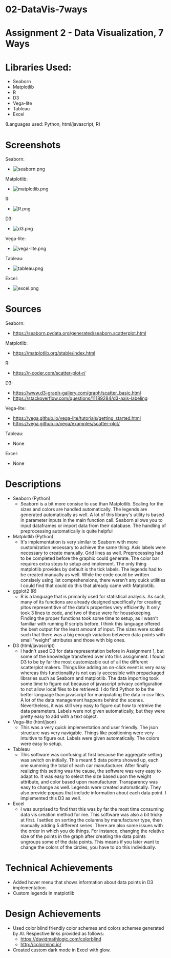 # 02-DataVis-7ways

Assignment 2 - Data Visualization, 7 Ways  
===

# Libraries Used:
- Seaborn
- Matplotlib
- R
- D3
- Vega-lite
- Tableau
- Excel

(Languages used: Python, html/javascript, R)

# Screenshots
Seaborn:

- ![seaborn.png](https://github.com/wtt102/02-datavis-7ways/blob/main/seaborn.png)

Matplotlib:

- ![matplotlib.png](https://github.com/wtt102/02-datavis-7ways/blob/main/matplotlib.png)

R:

- ![R.png](https://github.com/wtt102/02-datavis-7ways/blob/main/R.png)

D3:

- ![d3.png](https://github.com/wtt102/02-datavis-7ways/blob/main/d3.png)

Vega-lite:

- ![vega-lite.png](https://github.com/wtt102/02-datavis-7ways/blob/main/vega-lite.png)

Tableau:

- ![tableau.png](https://github.com/wtt102/02-datavis-7ways/blob/main/tableau.png)

Excel:

- ![excel.png](https://github.com/wtt102/02-datavis-7ways/blob/main/excel.png)

# Sources
Seaborn:

- https://seaborn.pydata.org/generated/seaborn.scatterplot.html﻿

Matplotlib:

- https://matplotlib.org/stable/index.html

R:

- https://r-coder.com/scatter-plot-r/﻿

D3:

- https://www.d3-graph-gallery.com/graph/scatter_basic.html
- https://stackoverflow.com/questions/11189284/d3-axis-labeling﻿

Vega-lite:

- https://vega.github.io/vega-lite/tutorials/getting_started.html
- https://vega.github.io/vega/examples/scatter-plot/﻿

Tableau:

- None

Excel:

- None

# Descriptions
- Seaborn (Python)
  - Seaborn is a bit more consise to use than Matplotlib. Scaling for the sizes and colors are handled automatically. The legends are generated automatically as well. A lot of this library's utility is based in parameter inputs in the main function call. Seaborn allows you to input dataframes or import data from their database. The handling of preprocessing automatically is quite helpful
- Matplotlib (Python)
  - It's implementation is very similar to Seaborn with more customization necessary to achieve the same thing. Axis labels were necessary to create manually. Grid lines as well. Preprocessing had to be completed before the graphic could generate. The color bar requires extra steps to setup and implement. The only thing matplotlib provides by default is the tick labels. The legends had to be created manually as well. While the code could be written consisely using list comprehensions, there weren't any quick utilities I could find that could do this that already came with Matplotlib.
- ggplot2 (R)
  - R is a language that is primarily used for statistical analysis. As such, many of its functions are already designed specifically for creating pltos representitive of the data's properties very efficiently. It only took 3 lines to code, and two of these were for housekeeping. Finding the proper functions took some time to setup, as I wasn't familiar with running R scripts before. I think this language offered the best output for the least amount of input. The sizes were scaled such that there was a big enough variation between data points with small "weight" attributes and those with big ones.
- D3 (html/javascript)
  - I hadn't used D3 for data representation before in Assignment 1, but some of the knowledge transfered over into this assignment. I found D3 to be by far the most customizable out of all the different scatterplot makers. Things like adding an on-click event is very easy whereas this functionality is not easily accessible with prepackaged libraries such as Seaborn and matplotlib. The data importing took some time to figure out because of javascript privacy configuration to not allow local files to be retrieved. I do find Python to be the better language than javascript for manipulating the data in csv files. A lot of the data management happens behind the scenes. Nevertheless, it was still very easy to figure out how to retreive the data parameters. Labels were not given automatically, but they were pretty easy to add with a text object.
- Vega-lite (html/json)
  - This was a very quick implementation and user friendly. The json structure was very navigable. Things like positioning were very intuitive to figure out. Labels were given automatically. The colors were easy to setup.
- Tableau
  - This software was confusing at first because the aggregate setting was switch on initially. This meant 5 data points showed up, each one summing the total of each car manufacturer. After finally realizing this setting was the cause, the software was very easy to adapt to. It was easy to select the size based upon the weight attribute, and color based upon manufacturer. Transparency was easy to change as well. Legends were created automatically. They also provide popups that include information about each data point. I implemented this D3 as well.
- Excel
  - I was surprised to find that this was by far the most time consuming data vis creation method for me. This software was also a bit tricky at first. I settled on sorting the columns by manufacturer type, then manually adding 5 different series. There are also some issues with the order in which you do things. For instance, changing the relative size of the points in the graph after creating the data points ungroups some of the data points. This means if you later want to change the colors of the circles, you have to do this individually.

# Technical Achievements
- Added hover menu that shows information about data points in D3 implementation.
- Custom legends in matplotlib

# Design Achievements
- Used color blind friendly color schemes and colors schemes generated by AI. Respective links provided as follows:
  - https://davidmathlogic.com/colorblind
  - http://colormind.io/
- Created custom dark mode in Excel with glow.
